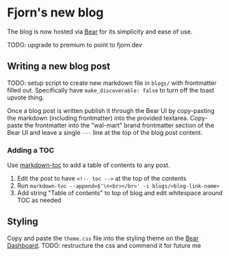 # Fjorn's new blog

The blog is now hosted via [Bear](https://bearblog.dev/) for its simplicity and ease of use.

TODO: upgrade to premium to point to fjorn.dev

## Writing a new blog post

TODO: setup script to create new markdown file in `blogs/` with frontmatter filled out. Specifically have `make_discoverable: false` to turn off the toast upvote thing.

Once a blog post is written publish it through the Bear UI by copy-pasting the markdown (including frontmatter) into the provided textarea. Copy-paste the frontmatter into the "wal-mart" brand frontmatter section of the Bear UI and leave a single `---` line at the top of the blog post content.

### Adding a TOC

Use [markdown-toc](https://github.com/jonschlinkert/markdown-toc) to add a table of contents to any post.

1. Edit the post to have `<!-- toc -->` at the top of the contents
2. Run `markdown-toc --append=$'\n<br></br>' -i blogs/<blog-link-name>`
3. Add string "Table of contents" to top of blog and edit whitespace around TOC as needed

## Styling

Copy and paste the `theme.css` file into the styling theme on the [Bear Dashboard](https://bearblog.dev/dashboard/).
TODO: restructure the css and commend it for future me
